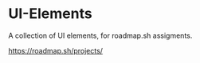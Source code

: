 # UI-Elements
A collection of UI elements, for roadmap.sh assigments.

https://roadmap.sh/projects/

